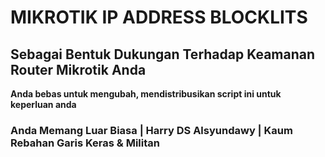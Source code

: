 # **MIKROTIK IP ADDRESS BLOCKLITS**



## **Sebagai Bentuk Dukungan Terhadap Keamanan Router Mikrotik Anda**


**Anda bebas untuk mengubah, mendistribusikan script ini untuk keperluan anda**



### Anda Memang Luar Biasa | Harry DS Alsyundawy | Kaum Rebahan Garis Keras & Militan
